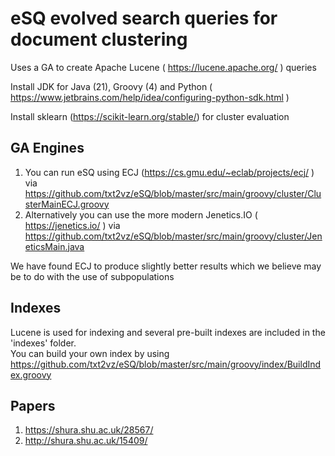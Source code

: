 # eSQ evolved search queries for document clustering
Uses a GA to create Apache Lucene ( https://lucene.apache.org/ ) queries

Install JDK for Java (21), Groovy (4) and Python ( https://www.jetbrains.com/help/idea/configuring-python-sdk.html )

Install sklearn (https://scikit-learn.org/stable/) for cluster evaluation

## GA Engines 
1. You can run eSQ using ECJ (https://cs.gmu.edu/~eclab/projects/ecj/ ) via https://github.com/txt2vz/eSQ/blob/master/src/main/groovy/cluster/ClusterMainECJ.groovy 
2. Alternatively you can use the more modern Jenetics.IO ( https://jenetics.io/ ) via  https://github.com/txt2vz/eSQ/blob/master/src/main/groovy/cluster/JeneticsMain.java

We have found ECJ to produce slightly better results which we believe may be to do with the use of subpopulations

## Indexes
Lucene is used for indexing and several pre-built indexes are included in the 'indexes' folder.  
You can build your own index by using https://github.com/txt2vz/eSQ/blob/master/src/main/groovy/index/BuildIndex.groovy

## Papers
1. https://shura.shu.ac.uk/28567/ 
2. http://shura.shu.ac.uk/15409/
